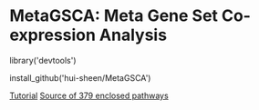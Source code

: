 # MetaGSCA: Meta Gene Set Co-expression Analysis

library('devtools')

install_github('hui-sheen/MetaGSCA')

[Tutorial](https://hui-sheen.github.io/MetaGSCA/)
[Source of 379 enclosed pathways](https://github.com/hui-sheen/MetaGSCA/blob/master/inst/extdata/PathwaySource.txt)
